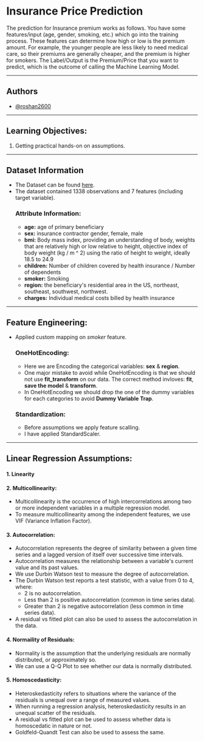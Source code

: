 
# Insurance Price Prediction

The prediction for Insurance premium works as follows. You have some features/input (age, gender, smoking, etc.) which go into the training process. These features can determine how high or low is the premium amount. For example, the younger people are less likely to need medical care, so their premiums are generally cheaper, and the premium is higher for smokers. The Label/Output is the Premium/Price that you want to predict, which is the outcome of calling the Machine Learning Model.

---

## Authors
- [@roshan2600](https://github.com/roshan2600)

---

## Learning Objectives:
1. Getting practical hands-on on assumptions.

---

## Dataset Information
- The Dataset can be found [here](https://www.kaggle.com/datasets/mirichoi0218/insurance).
- The dataset contained 1338 observations and 7 features (including target variable).
  ### Attribute Information:
  - **age:** age of primary beneficiary
  - **sex:** insurance contractor gender, female, male
  - **bmi:** Body mass index, providing an understanding of body, weights that are relatively high or low relative to height, objective index of body weight (kg / m ^ 2) using the ratio of height to weight, ideally 18.5 to 24.9
  - **children:** Number of children covered by health insurance / Number of dependents
  - **smoker:** Smoking
  - **region:** the beneficiary's residential area in the US, northeast, southeast, southwest, northwest.
  - **charges:** Individual medical costs billed by health insurance

---

## Feature Engineering:
- Applied custom mapping on *smoker* feature.
  ### OneHotEncoding:
  - Here we are Encoding the categorical variables: **sex** & **region**.
  - One major mistake to avoid while OneHotEncoding is that we should not use **fit_transform** on our data. The correct method invloves: **fit**, **save the model** & **transform**.
  - In OneHotEncoding we should drop the one of the dummy variables for each categories to avoid **Dummy Variable Trap**.
  
  ### Standardization:
  - Before assumptions we apply feature scalling.
  - I have applied StandardScaler.
  
---

## Linear Regression Assumptions:
#### 1. Linearity
#### 2. Multicollinearity:
  -  Multicollinearity is the occurrence of high intercorrelations among two or more independent variables in a multiple regression model.
  - To measure multicollinearity among the independent features, we use VIF (Variance Inflation Factor).
#### 3. Autocorrelation:
  - Autocorrelation represents the degree of similarity between a given time series and a lagged version of itself over successive time intervals.
  - Autocorrelation measures the relationship between a variable's current value and its past values.
  - We use Durbin Watson test to measure the degree of autocorrelation.
  - The Durbin Watson test reports a test statistic, with a value from 0 to 4, where:
    - 2 is no autocorrelation.
    - Less than 2 is positive autocorrelation (common in time series data).
    - Greater than 2 is negative autocorrelation (less common in time series data).
  - A residual vs fitted plot can also be used to assess the autocorrelation in the data.
#### 4. Normaility of Residuals:
  - Normality is the assumption that the underlying residuals are normally distributed, or approximately so.
  - We can use a Q-Q Plot to see whether our data is normally distributed.
#### 5. Homoscedasticity:
  - Heteroskedasticity refers to situations where the variance of the residuals is unequal over a range of measured values.
  - When running a regression analysis, heteroskedasticity results in an unequal scatter of the residuals.
  - A residual vs fitted plot can be used to assess whether data is homoscedatic in nature or not.
  - Goldfeld-Quandt Test can also be used to assess the same.
